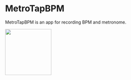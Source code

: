 # MetroTapBPM
MetroTapBPM is an app for recording BPM and metronome.

<img width="150" src="https://github.com/yorex0403/MetroTapBPM/blob/master/Screenshot.png"/>



